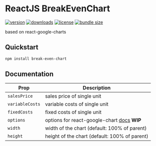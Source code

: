 # ReactJS BreakEvenChart
[![version](https://img.shields.io/npm/v/break-even-chart.svg)](https://www.npmjs.com/package/break-even-chart)
[![downloads](https://img.shields.io/npm/dm/break-even-chart.svg)](https://www.npmjs.com/package/break-even-chart)
[![license](https://shields.io/badge/license-MIT-green)](http://opensource.org/licenses/MIT)
[![bundle size](https://img.shields.io/bundlephobia/minzip/break-even-chart.svg)](https://bundlephobia.com/result?p=break-even-chart)

based on react-google-charts
## Quickstart
```bash
npm install break-even-chart
```
## Documentation
|Prop | Description |
| --- | --- |
| `salesPrice` | sales price of single unit |
| `variableCosts` | variable costs of single unit |
| `fixedCosts` | fixed costs of single unit |
| `options` | options for react-google-chart [docs](https://developers.google.com/chart/interactive/docs/gallery/linechart#configuration-options) **WIP**|
| `width` | width of the chart (default: 100% of parent)|
| `height` | height of the chart (default: 100% of parent) |


